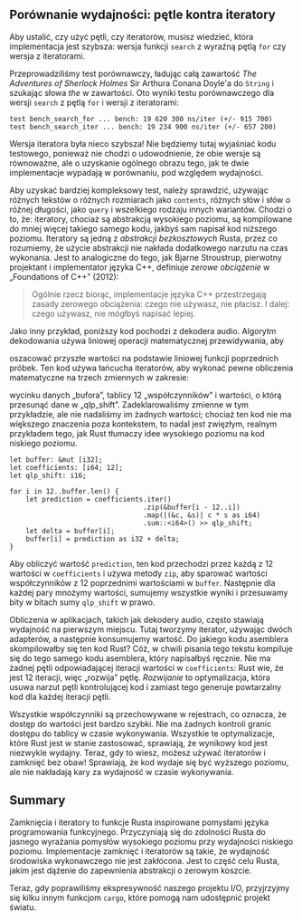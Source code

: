 ## Porównanie wydajności: pętle kontra iteratory

Aby ustalić, czy użyć pętli, czy iteratorów, musisz wiedzieć, która implementacja jest szybsza: wersja funkcji `search` z wyraźną pętlą
`for` czy wersja z iteratorami.

Przeprowadziliśmy test porównawczy, ładując całą zawartość *The Adventures of
Sherlock Holmes* Sir Arthura Conana Doyle'a do `String` i szukając
słowa *the* w zawartości. Oto wyniki testu porównawczego dla
wersji `search` z pętlą `for` i wersji z iteratorami:

```text
test bench_search_for ... bench: 19 620 300 ns/iter (+/- 915 700)
test bench_search_iter ... bench: 19 234 900 ns/iter (+/- 657 200)
```

Wersja iteratora była nieco szybsza! Nie będziemy tutaj wyjaśniać kodu testowego,
ponieważ nie chodzi o udowodnienie, że obie wersje są równoważne,
ale o uzyskanie ogólnego obrazu tego, jak te dwie implementacje wypadają w porównaniu,
pod względem wydajności.

Aby uzyskać bardziej kompleksowy test, należy sprawdzić, używając różnych tekstów o
różnych rozmiarach jako `contents`, różnych słów i słów o różnej długości,
jako `query` i wszelkiego rodzaju innych wariantów. Chodzi o to, że:
iteratory, chociaż są abstrakcją wysokiego poziomu, są kompilowane do mniej więcej takiego samego kodu, jakbyś sam napisał kod niższego poziomu. Iteratory są jedną
z *abstrakcji bezkosztowych* Rusta, przez co rozumiemy, że użycie abstrakcji
nie nakłada dodatkowego narzutu na czas wykonania. Jest to analogiczne do tego, jak Bjarne
Stroustrup, pierwotny projektant i implementator języka C++, definiuje
*zerowe obciążenie* w „Foundations of C++” (2012):

> Ogólnie rzecz biorąc, implementacje języka C++ przestrzegają zasady zerowego obciążenia: czego
> nie używasz, nie płacisz. I dalej: czego używasz, nie mógłbyś napisać
> lepiej.

Jako inny przykład, poniższy kod pochodzi z dekodera audio. Algorytm dekodowania używa liniowej operacji matematycznej przewidywania, aby

oszacować przyszłe wartości na podstawie liniowej funkcji poprzednich próbek. Ten
kod używa łańcucha iteratorów, aby wykonać pewne obliczenia matematyczne na trzech zmiennych w zakresie:

wycinku danych „bufora”, tablicy 12 „współczynników” i wartości, o którą
przesunąć dane w „qlp_shift”. Zadeklarowaliśmy zmienne w tym przykładzie,
ale nie nadaliśmy im żadnych wartości; chociaż ten kod nie ma większego znaczenia
poza kontekstem, to nadal jest zwięzłym, realnym przykładem tego, jak Rust
tłumaczy idee wysokiego poziomu na kod niskiego poziomu.

```rust,ignore
let buffer: &mut [i32];
let coefficients: [i64; 12];
let qlp_shift: i16;

for i in 12..buffer.len() {
    let prediction = coefficients.iter()
                                 .zip(&buffer[i - 12..i])
                                 .map(|(&c, &s)| c * s as i64)
                                 .sum::<i64>() >> qlp_shift;
    let delta = buffer[i];
    buffer[i] = prediction as i32 + delta;
}
```

Aby obliczyć wartość `prediction`, ten kod przechodzi przez każdą z 12 wartości w `coefficients` i używa metody `zip`, aby sparować wartości współczynników z 12 poprzednimi wartościami w `buffer`. Następnie dla każdej pary mnożymy wartości, sumujemy wszystkie wyniki i przesuwamy bity w bitach sumy `qlp_shift` w prawo.

Obliczenia w aplikacjach, takich jak dekodery audio, często stawiają wydajność na pierwszym miejscu. Tutaj tworzymy iterator, używając dwóch adapterów, a następnie
konsumujemy wartość. Do jakiego kodu asemblera skompilowałby się ten kod Rust? Cóż,
w chwili pisania tego tekstu kompiluje się do tego samego kodu asemblera, który napisałbyś ręcznie.
Nie ma żadnej pętli odpowiadającej iteracji wartości w
`coefficients`: Rust wie, że jest 12 iteracji, więc „rozwija” pętlę. *Rozwijanie* to optymalizacja, która usuwa narzut pętli
kontrolującej kod i zamiast tego generuje powtarzalny kod dla każdej iteracji
pętli.

Wszystkie współczynniki są przechowywane w rejestrach, co oznacza, że ​​dostęp do
wartości jest bardzo szybki. Nie ma żadnych kontroli granic dostępu do tablicy w czasie wykonywania.
Wszystkie te optymalizacje, które Rust jest w stanie zastosować, sprawiają, że wynikowy kod
jest niezwykle wydajny. Teraz, gdy to wiesz, możesz używać iteratorów i zamknięć
bez obaw! Sprawiają, że kod wydaje się być wyższego poziomu, ale nie nakładają kary za wydajność w czasie wykonywania.

## Summary

Zamknięcia i iteratory to funkcje Rusta inspirowane pomysłami języka programowania funkcyjnego. Przyczyniają się do zdolności Rusta do jasnego wyrażania
pomysłów wysokiego poziomu przy wydajności niskiego poziomu. Implementacje zamknięć i
iteratorów są takie, że wydajność środowiska wykonawczego nie jest zakłócona. Jest to część
celu Rusta, jakim jest dążenie do zapewnienia abstrakcji o zerowym koszcie.

Teraz, gdy poprawiliśmy ekspresywność naszego projektu I/O, przyjrzyjmy się
kilku innym funkcjom `cargo`, które pomogą nam udostępnić projekt
światu.
